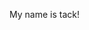 My name is tack!

<!---
tec-tack/tec-tack is a ✨ special ✨ repository because its `README.md` (this file) appears on your GitHub profile.
You can click the Preview link to take a look at your changes.
--->
